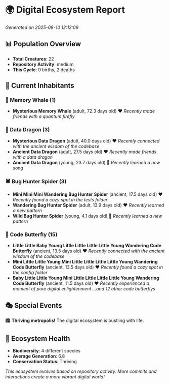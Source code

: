 # 🌍 Digital Ecosystem Report
*Generated on 2025-08-10 12:12:09*

## 📊 Population Overview
- **Total Creatures**: 22
- **Repository Activity**: medium
- **This Cycle**: 0 births, 2 deaths

## 👥 Current Inhabitants

### 🐋 Memory Whale (1)
- **Mysterious Memory Whale** (adult, 72.3 days old) ❤️
  *Recently made friends with a quantum firefly*

### 🐉 Data Dragon (3)
- **Mysterious Data Dragon** (adult, 40.0 days old) ❤️
  *Recently connected with the ancient wisdom of the codebase*
- **Ancient Data Dragon** (adult, 27.5 days old) ❤️
  *Recently made friends with a data dragon*
- **Ancient Data Dragon** (young, 23.7 days old) 💛
  *Recently learned a new song*

### 🕷️ Bug Hunter Spider (3)
- **Mini Mini Mini Wandering Bug Hunter Spider** (ancient, 17.5 days old) ❤️
  *Recently found a cozy spot in the tests folder*
- **Wandering Bug Hunter Spider** (adult, 13.9 days old) ❤️
  *Recently learned a new pattern*
- **Wild Bug Hunter Spider** (young, 4.1 days old) 💛
  *Recently learned a new pattern*

### 🦋 Code Butterfly (15)
- **Little Little Baby Young Little Little Little Little Young Wandering Code Butterfly** (ancient, 13.5 days old) ❤️
  *Recently connected with the ancient wisdom of the codebase*
- **Mini Little Little Young Mini Little Little Little Little Young Wandering Code Butterfly** (ancient, 13.5 days old) ❤️
  *Recently found a cozy spot in the config folder*
- **Baby Little Little Young Mini Little Little Little Little Young Wandering Code Butterfly** (ancient, 11.5 days old) ❤️
  *Recently experienced a moment of pure digital enlightenment*
  *...and 12 other code butterflys*

## 🎭 Special Events

🏙️ **Thriving metropolis!** The digital ecosystem is bustling with life.

## 🔬 Ecosystem Health
- **Biodiversity**: 4 different species
- **Average Generation**: 6.8
- **Conservation Status**: Thriving

*This ecosystem evolves based on repository activity. More commits and interactions create a more vibrant digital world!*